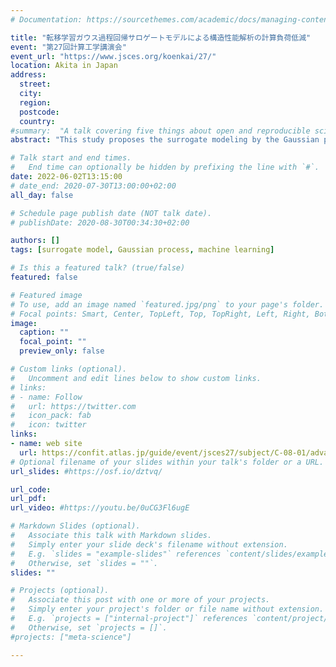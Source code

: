 ```yaml
---
# Documentation: https://sourcethemes.com/academic/docs/managing-content/

title: "転移学習ガウス過程回帰サロゲートモデルによる構造性能解析の計算負荷低減"
event: "第27回計算工学講演会"
event_url: "https://www.jsces.org/koenkai/27/"
location: Akita in Japan
address:
  street:
  city:
  region:
  postcode:
  country:
#summary:  "A talk covering five things about open and reproducible science that every early career researcher should know. Practical tools are also covered."
abstract: "This study proposes the surrogate modeling by the Gaussian process regression with the transfer learning (TL-GPRSM). The TL-GPRSM can reduce the computational cost by using data with input-output relationships close to those of the target analysis for constructing surrogate models. For validation, the TL-GPRSM was constructed for a Monte Carlo calculation for the live load performance evaluation of a steel-plate girder bridge with damage. Here, transfer learning was used to reduce the computational cost by considering the input-output data from the analysis of the initial state bridge. The results showed that the TL-GPRSM was able to predict higher accuracy than surrogate models without transfer learning. It was also shown that the effectiveness of transfer learning can be determined from the contribution estimated by ARD."

# Talk start and end times.
#   End time can optionally be hidden by prefixing the line with `#`.
date: 2022-06-02T13:15:00
# date_end: 2020-07-30T13:00:00+02:00
all_day: false

# Schedule page publish date (NOT talk date).
# publishDate: 2020-08-30T00:34:30+02:00

authors: []
tags: [surrogate model, Gaussian process, machine learning]

# Is this a featured talk? (true/false)
featured: false

# Featured image
# To use, add an image named `featured.jpg/png` to your page's folder. 
# Focal points: Smart, Center, TopLeft, Top, TopRight, Left, Right, BottomLeft, Bottom, BottomRight.
image:
  caption: ""
  focal_point: ""
  preview_only: false

# Custom links (optional).
#   Uncomment and edit lines below to show custom links.
# links:
# - name: Follow
#   url: https://twitter.com
#   icon_pack: fab
#   icon: twitter
links:
- name: web site
  url: https://confit.atlas.jp/guide/event/jsces27/subject/C-08-01/advanced
# Optional filename of your slides within your talk's folder or a URL.
url_slides: #https://osf.io/dztvq/

url_code:
url_pdf:
url_video: #https://youtu.be/0uCG3Fl6ugE

# Markdown Slides (optional).
#   Associate this talk with Markdown slides.
#   Simply enter your slide deck's filename without extension.
#   E.g. `slides = "example-slides"` references `content/slides/example-slides.md`.
#   Otherwise, set `slides = ""`.
slides: ""

# Projects (optional).
#   Associate this post with one or more of your projects.
#   Simply enter your project's folder or file name without extension.
#   E.g. `projects = ["internal-project"]` references `content/project/deep-learning/index.md`.
#   Otherwise, set `projects = []`.
#projects: ["meta-science"]

---
```

